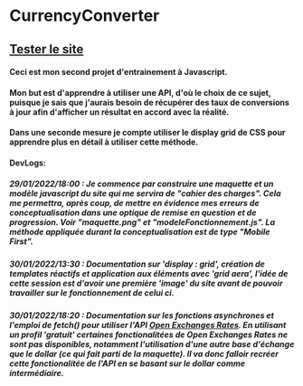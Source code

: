 # CurrencyConverter
## [Tester le site](https://github.com/MathisChatelain/CurrencyConverter/site.html)
#### Ceci est mon second projet d'entrainement à Javascript.
#### Mon but est d'apprendre à utiliser une API, d'où le choix de ce sujet, puisque je sais que j'aurais besoin de récupérer des taux de conversions à jour afin d'afficher un résultat en accord avec la réalité.
#### Dans une seconde mesure je compte utiliser le display grid de CSS pour apprendre plus en détail à utiliser cette méthode.
#### DevLogs:
##### 29/01/2022/18:00 : Je commence par construire une maquette et un modèle javascript du site qui me servira de "cahier des charges". Cela me permettra, après coup, de mettre en évidence mes erreurs de conceptualisation dans une optique de remise en question et de progression. Voir "maquette.png" et "modeleFonctionnement.js". La méthode appliquée durant la conceptualisation est de type "Mobile First".
##### 30/01/2022/13:30 : Documentation sur 'display : grid', création de templates réactifs et application aux éléments avec 'grid aera', l'idée de cette session est d'avoir une première 'image' du site avant de pouvoir travailler sur le fonctionnement de celui ci.
##### 30/01/2022/18:20 : Documentation sur les fonctions asynchrones et l'emploi de fetch() pour utiliser l'API [Open Exchanges Rates](https://openexchangerates.org/). En utilisant un profil 'gratuit' certaines fonctionalitées de Open Exchanges Rates ne sont pas disponibles, notamment l'utilisation d'une autre base d'échange que le dollar (ce qui fait parti de la maquette). Il va donc falloir recréer cette fonctionalitée de l'API en se basant sur le dollar comme intermédiaire.

